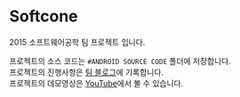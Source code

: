 # Softcone
2015 소프트웨어공학 팀 프로젝트 입니다.  

프로젝트의 소스 코드는 `#ANDROID SOURCE CODE` 폴더에 저장합니다.  
프로젝트의 진행사항은 [팀 블로그](http://dudmy.github.io/Softcone/)에 기록합니다.  
프로젝트의 데모영상은 [YouTube](https://youtu.be/8JymcSwlWOo)에서 볼 수 있습니다.
